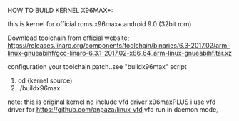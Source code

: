 HOW TO BUILD KERNEL X96MAX+:

this is kernel for official roms x96max+ android 9.0 (32bit rom)

Download toolchain from official website;
https://releases.linaro.org/components/toolchain/binaries/6.3-2017.02/arm-linux-gnueabihf/gcc-linaro-6.3.1-2017.02-x86_64_arm-linux-gnueabihf.tar.xz

configuration your toolchain patch..see "buildx96max" script

1.  cd {kernel source)
2.  ./buildx96max

note:
this is original kernel no include vfd driver x96maxPLUS
i use vfd driver for https://github.com/anpaza/linux_vfd
vfd run in daemon mode, 